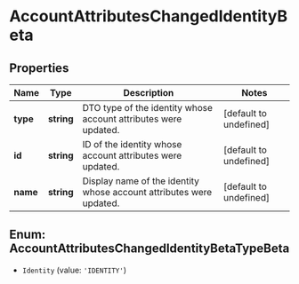 # AccountAttributesChangedIdentityBeta

## Properties

Name | Type | Description | Notes
------------ | ------------- | ------------- | -------------
**type** | **string** | DTO type of the identity whose account attributes were updated. | [default to undefined]
**id** | **string** | ID of the identity whose account attributes were updated. | [default to undefined]
**name** | **string** | Display name of the identity whose account attributes were updated. | [default to undefined]



## Enum: AccountAttributesChangedIdentityBetaTypeBeta


* `Identity` (value: `'IDENTITY'`)




